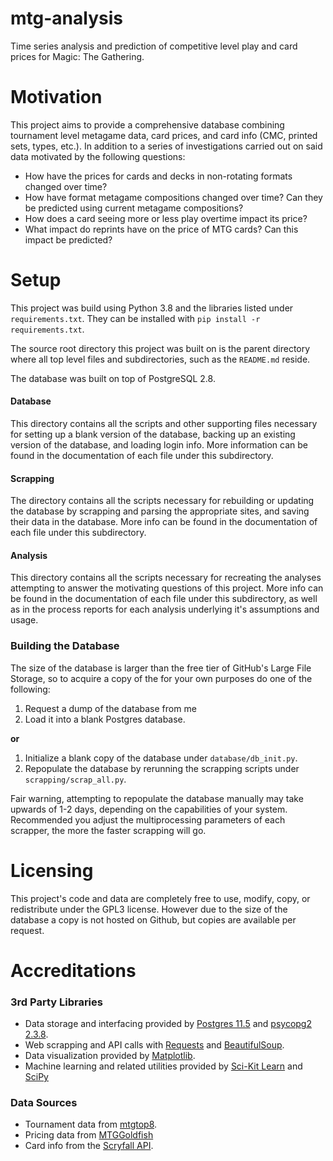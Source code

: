 # mtg-analysis
Time series analysis and prediction of competitive level play and card prices for Magic: The Gathering.

# Motivation
This project aims to provide a comprehensive database combining tournament level metagame data, card prices, and card 
info (CMC, printed sets, types, etc.). In addition to a series of investigations carried out on said data motivated by the 
following questions:

* How have the prices for cards and decks in non-rotating formats changed over time?
* How have format metagame compositions changed over time? Can they be predicted using current metagame compositions?
* How does a card seeing more or less play overtime impact its price? 
* What impact do reprints have on the price of MTG cards? Can this impact be predicted?

# Setup
This project was build using Python 3.8 and the libraries listed under `requirements.txt`. They can be installed with 
`pip install -r requirements.txt`.

The source root directory this project was built on is the parent directory where all top level files and subdirectories,
such as the `README.md` reside.

The database was built on top of PostgreSQL 2.8.

#### Database
This directory contains all the scripts and other supporting files necessary for setting up a blank version of the
database, backing up an existing version of the database, and loading login info. More information can be found in the 
documentation of each file under this subdirectory.

#### Scrapping
The directory contains all the scripts necessary for rebuilding or updating the database by scrapping and parsing the 
appropriate sites, and saving their data in the database. More info can be found in the documentation of each file under
this subdirectory.  

#### Analysis
This directory contains all the scripts necessary for recreating the analyses attempting to answer the motivating 
questions of this project. More info can be found in the documentation of each file under this subdirectory, as well 
as in the process reports for each analysis underlying it's assumptions and usage.  

### Building the Database
The size of the database is larger than the free tier of GitHub's Large File Storage, so to acquire a copy of the
for your own purposes do one of the following:

1. Request a dump of the database from me
1. Load it into a blank Postgres database.

**or**

1. Initialize a blank copy of the database under `database/db_init.py`.
1. Repopulate the database by rerunning the scrapping scripts under `scrapping/scrap_all.py`.

Fair warning, attempting to repopulate the database manually may take upwards of 1-2 days, depending on the capabilities 
of your system. Recommended you adjust the multiprocessing parameters of each scrapper, the more the faster scrapping 
will go.

# Licensing
This project's code and data are completely free to use, modify, copy, or redistribute under the GPL3 license. However 
due to the size of the database a copy is not hosted on Github, but copies are available per request. 

# Accreditations
### 3rd Party Libraries
* Data storage and interfacing provided by [Postgres 11.5](https://www.postgresql.org/) and [psycopg2 2.3.8](https://pypi.org/project/psycopg2/).
* Web scrapping and API calls with [Requests](https://2.python-requests.org/en/master/) and [BeautifulSoup](https://www.crummy.com/software/BeautifulSoup/).
* Data visualization provided by [Matplotlib](https://matplotlib.org/).
* Machine learning and related utilities provided by [Sci-Kit Learn](https://scikit-learn.org/stable/) and [SciPy](https://www.scipy.org/) 

### Data Sources
* Tournament data from [mtgtop8](mtgtop8.com).
* Pricing data from [MTGGoldfish](mtggoldfish.com)
* Card info from the [Scryfall API](https://scryfall.com/docs/api).

